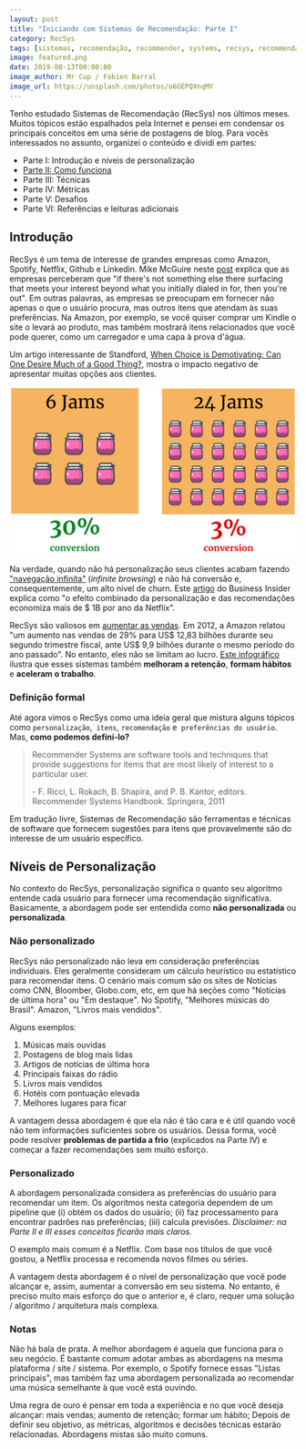 ```yaml
---
layout: post
title: "Iniciando com Sistemas de Recomendação: Parte I"
category: RecSys
tags: [sistemas, recomendação, recommender, systems, recsys, recommendation]
image: featured.png
date: 2019-08-13T00:00:00
image_author: Mr Cup / Fabien Barral
image_url: https://unsplash.com/photos/o6GEPQXnqMY
---
```


Tenho estudado Sistemas de Recomendação (RecSys) nos últimos meses. Muitos tópicos estão espalhados pela Internet e pensei em condensar os principais conceitos em uma série de postagens de blog. Para vocês interessados ​​no assunto, organizei o conteúdo e dividi em partes:

- Parte I: Introdução e níveis de personalização
- [Parte II: Como funciona](pt/blog/2019/2019-09-07-Getting_Started_with_Recommender_Systems_Part_II/)
- Parte III: Técnicas
- Parte IV: Métricas
- Parte V: Desafios
- Parte VI: Referências e leituras adicionais

## Introdução

RecSys é um tema de interesse de grandes empresas como Amazon, Spotify, Netflix, Github e Linkedin. Mike McGuire neste [post](https://www.huffpostbrasil.com/2013/08/01/netflix-profiles_n_3685876.html) explica que as empresas perceberam que "if there's not something else there surfacing that meets your interest beyond what you initially dialed in for, then you're out". Em outras palavras, as empresas se preocupam em fornecer não apenas o que o usuário procura, mas outros itens que atendam às suas preferências. Na Amazon, por exemplo, se você quiser comprar um Kindle o site o levará ao produto, mas também mostrará itens relacionados que você pode querer, como um carregador e uma capa à prova d'água.

Um artigo interessante de Standford, [When Choice is Demotivating: Can One Desire Much of a Good Thing?](Https://www.researchgate.net/publication/12189991_When_Choice_is_Demotivating_Can_One_Desire_Too_Much_of_a_Good_Thing), mostra o impacto negativo de apresentar muitas opções aos clientes.

![When Choice is Demotivating - Experiment](./jams-conversion.png "When Choice is Demotivating - Experiment")

Na verdade, quando não há personalização seus clientes acabam fazendo ["navegação infinita"](https://www.youtube.com/watch?v=VqdQZCvpIyo) (_infinite browsing_) e não há conversão e, consequentemente, um alto nível de churn. Este [artigo](https://www.businessinsider.com/netflix-recommendation-engine-worth-1-billion-per-year-2016-6) do Business Insider explica como "o efeito combinado da personalização e das recomendações economiza mais de \$ 1B por ano da Netflix".

RecSys são valiosos em [aumentar as vendas](http://fortune.com/2012/07/30/amazons-recommendation-secret/). Em 2012, a Amazon relatou "um aumento nas vendas de 29% para US$ 12,83 bilhões durante seu segundo trimestre fiscal, ante US$ 9,9 bilhões durante o mesmo período do ano passado". No entanto, eles não se limitam ao lucro. [Este infográfico](https://sigmoidal.io/recommender-systems-recommendation-engine/) ilustra que esses sistemas também **melhoram a retenção**, **formam hábitos** e **aceleram o trabalho**.

### Definição formal

Até agora vimos o RecSys como uma ideia geral que mistura alguns tópicos como `personalização`,` itens`, `recomendação` e` preferências do usuário`. Mas, **como podemos definí-lo?**

> Recommender Systems are software tools and techniques that provide suggestions for items that are most likely of interest to a particular user.
>
> \- F. Ricci, L. Rokach, B. Shapira, and P. B. Kantor, editors. Recommender Systems Handbook. Springera, 2011

Em tradução livre, Sistemas de Recomendação são ferramentas e técnicas de software que fornecem sugestões para itens que provavelmente são do interesse de um usuário específico.

## Níveis de Personalização

No contexto do RecSys, personalização significa o quanto seu algoritmo entende cada usuário para fornecer uma recomendação significativa. Basicamente, a abordagem pode ser entendida como **não personalizada** ou **personalizada**.

### Não personalizado

RecSys não personalizado não leva em consideração preferências individuais. Eles geralmente consideram um cálculo heurístico ou estatístico para recomendar itens. O cenário mais comum são os sites de Notícias como CNN, Bloomber, Globo.com, etc, em que há seções como "Notícias de última hora" ou "Em destaque". No Spotify, "Melhores músicas do Brasil". Amazon, "Livros mais vendidos".

Alguns exemplos:

1. Músicas mais ouvidas
2. Postagens de blog mais lidas
3. Artigos de notícias de última hora
4. Principais faixas do rádio
5. Livros mais vendidos
6. Hotéis com pontuação elevada
7. Melhores lugares para ficar

A vantagem dessa abordagem é que ela não é tão cara e é útil quando você não tem informações suficientes sobre os usuários. Dessa forma, você pode resolver **problemas de partida a frio** (explicados na Parte IV) e começar a fazer recomendações sem muito esforço.

### Personalizado

A abordagem personalizada considera as preferências do usuário para recomendar um item. Os algoritmos nesta categoria dependem de um pipeline que (i) obtém os dados do usuário; (ii) faz processamento para encontrar padrões nas preferências; (iii) calcula previsões. _Disclaimer: na Parte II e III esses conceitos ficarão mais claros._

O exemplo mais comum é a Netflix. Com base nos títulos de que você gostou, a Netflix processa e recomenda novos filmes ou séries.

A vantagem desta abordagem é o nível de personalização que você pode alcançar e, assim, aumentar a conversão em seu sistema. No entanto, é preciso muito mais esforço do que o anterior e, é claro, requer uma solução / algoritmo / arquitetura mais complexa.

### Notas

Não há bala de prata. A melhor abordagem é aquela que funciona para o seu negócio. É bastante comum adotar ambas as abordagens na mesma plataforma / site / sistema. Por exemplo, o Spotify fornece essas "Listas principais", mas também faz uma abordagem personalizada ao recomendar uma música semelhante à que você está ouvindo.

Uma regra de ouro é pensar em toda a experiência e no que você deseja alcançar: mais vendas; aumento de retenção; formar um hábito; Depois de definir seu objetivo, as métricas, algoritmos e decisões técnicas estarão relacionadas. Abordagens mistas são muito comuns.
